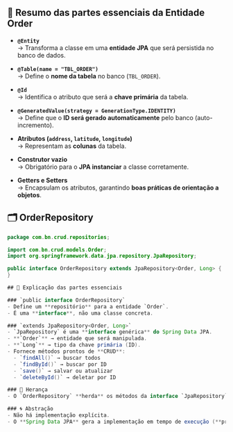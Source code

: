 ## 📌 Resumo das partes essenciais da Entidade Order

- **`@Entity`**  
  → Transforma a classe em uma **entidade JPA** que será persistida no banco de dados.  

- **`@Table(name = "TBL_ORDER")`**  
  → Define o **nome da tabela** no banco (`TBL_ORDER`).  

- **`@Id`**  
  → Identifica o atributo que será a **chave primária** da tabela.  

- **`@GeneratedValue(strategy = GenerationType.IDENTITY)`**  
  → Define que o **ID será gerado automaticamente** pelo banco (auto-incremento).  

- **Atributos (`address`, `latitude`, `longitude`)**  
  → Representam as **colunas** da tabela.  

- **Construtor vazio**  
  → Obrigatório para o **JPA instanciar** a classe corretamente.  

- **Getters e Setters**  
  → Encapsulam os atributos, garantindo **boas práticas de orientação a objetos**.  


## 🗂️ OrderRepository

```java
package com.bn.crud.repositories;

import com.bn.crud.models.Order;
import org.springframework.data.jpa.repository.JpaRepository;

public interface OrderRepository extends JpaRepository<Order, Long> {
}

## 🔎 Explicação das partes essenciais

### `public interface OrderRepository`
- Define um **repositório** para a entidade `Order`.  
- É uma **interface**, não uma classe concreta.  

### `extends JpaRepository<Order, Long>`
- `JpaRepository` é uma **interface genérica** do Spring Data JPA.  
- **`Order`** → entidade que será manipulada.  
- **`Long`** → tipo da chave primária (ID).  
- Fornece métodos prontos de **CRUD**:
  - `findAll()` → buscar todos  
  - `findById()` → buscar por ID  
  - `save()` → salvar ou atualizar  
  - `deleteById()` → deletar por ID  

### 🧬 Herança
- O `OrderRepository` **herda** os métodos da interface `JpaRepository`.  

### 🌀 Abstração
- Não há implementação explícita.  
- O **Spring Data JPA** gera a implementação em tempo de execução (**proxy dinâmico**).  
